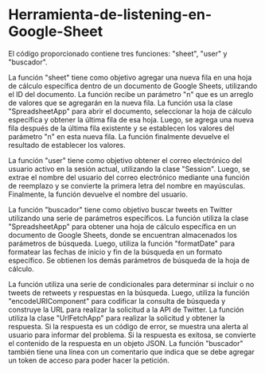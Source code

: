 # Herramienta-de-listening-en-Google-Sheet

El código proporcionado contiene tres funciones: "sheet", "user" y "buscador".

La función "sheet" tiene como objetivo agregar una nueva fila en una hoja de cálculo específica dentro de un documento de Google Sheets, utilizando el ID del documento. La función recibe un parámetro "n" que es un arreglo de valores que se agregarán en la nueva fila. La función usa la clase "SpreadsheetApp" para abrir el documento, seleccionar la hoja de cálculo específica y obtener la última fila de esa hoja. Luego, se agrega una nueva fila después de la última fila existente y se establecen los valores del parámetro "n" en esta nueva fila. La función finalmente devuelve el resultado de establecer los valores.

La función "user" tiene como objetivo obtener el correo electrónico del usuario activo en la sesión actual, utilizando la clase "Session". Luego, se extrae el nombre del usuario del correo electrónico mediante una función de reemplazo y se convierte la primera letra del nombre en mayúsculas. Finalmente, la función devuelve el nombre del usuario.

La función "buscador" tiene como objetivo buscar tweets en Twitter utilizando una serie de parámetros específicos. La función utiliza la clase "SpreadsheetApp" para obtener una hoja de cálculo específica en un documento de Google Sheets, donde se encuentran almacenados los parámetros de búsqueda. Luego, utiliza la función "formatDate" para formatear las fechas de inicio y fin de la búsqueda en un formato específico. Se obtienen los demás parámetros de búsqueda de la hoja de cálculo.

La función utiliza una serie de condicionales para determinar si incluir o no tweets de retweets y respuestas en la búsqueda. Luego, utiliza la función "encodeURIComponent" para codificar la consulta de búsqueda y construye la URL para realizar la solicitud a la API de Twitter. La función utiliza la clase "UrlFetchApp" para realizar la solicitud y obtener la respuesta. Si la respuesta es un código de error, se muestra una alerta al usuario para informar del problema. Si la respuesta es exitosa, se convierte el contenido de la respuesta en un objeto JSON. La función "buscador" también tiene una línea con un comentario que indica que se debe agregar un token de acceso para poder hacer la petición.
